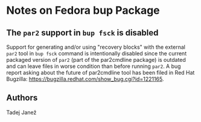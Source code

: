 Notes on Fedora bup Package
===========================


The `par2` support in `bup fsck` is disabled
--------------------------------------------

Support for generating and/or using "recovery blocks" with the external `par2`
tool in `bup fsck` command is intentionally disabled since the current packaged
version of `par2` (part of the par2cmdline package) is outdated and can leave
files in worse condition than before running `par2`.
A bug report asking about the future of par2cmdline tool has been filed in
Red Hat Bugzilla: https://bugzilla.redhat.com/show_bug.cgi?id=1221165.


Authors
-------

Tadej Janež
